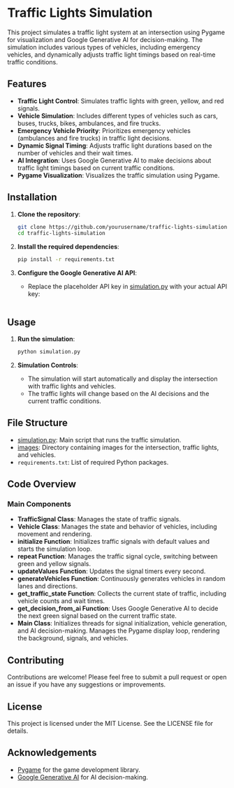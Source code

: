 # Traffic Lights Simulation

This project simulates a traffic light system at an intersection using Pygame for visualization and Google Generative AI for decision-making. The simulation includes various types of vehicles, including emergency vehicles, and dynamically adjusts traffic light timings based on real-time traffic conditions.

## Features

- **Traffic Light Control**: Simulates traffic lights with green, yellow, and red signals.
- **Vehicle Simulation**: Includes different types of vehicles such as cars, buses, trucks, bikes, ambulances, and fire trucks.
- **Emergency Vehicle Priority**: Prioritizes emergency vehicles (ambulances and fire trucks) in traffic light decisions.
- **Dynamic Signal Timing**: Adjusts traffic light durations based on the number of vehicles and their wait times.
- **AI Integration**: Uses Google Generative AI to make decisions about traffic light timings based on current traffic conditions.
- **Pygame Visualization**: Visualizes the traffic simulation using Pygame.

## Installation

1. **Clone the repository**:
    ```bash
    git clone https://github.com/yourusername/traffic-lights-simulation.git
    cd traffic-lights-simulation
    ```

2. **Install the required dependencies**:
    ```bash
    pip install -r requirements.txt
    ```

3. **Configure the Google Generative AI API**:
    - Replace the placeholder API key in [simulation.py](http://_vscodecontentref_/0) with your actual API key:
      
```python      genai.configure(api_key="YOUR_API_KEY")
 ```

## Usage

1. **Run the simulation**:
    ```bash
    python simulation.py
    ```

2. **Simulation Controls**:
    - The simulation will start automatically and display the intersection with traffic lights and vehicles.
    - The traffic lights will change based on the AI decisions and the current traffic conditions.

## File Structure

- [simulation.py](http://_vscodecontentref_/1): Main script that runs the traffic simulation.
- [images](http://_vscodecontentref_/2): Directory containing images for the intersection, traffic lights, and vehicles.
- `requirements.txt`: List of required Python packages.

## Code Overview

### Main Components

- **TrafficSignal Class**: Manages the state of traffic signals.
- **Vehicle Class**: Manages the state and behavior of vehicles, including movement and rendering.
- **initialize Function**: Initializes traffic signals with default values and starts the simulation loop.
- **repeat Function**: Manages the traffic signal cycle, switching between green and yellow signals.
- **updateValues Function**: Updates the signal timers every second.
- **generateVehicles Function**: Continuously generates vehicles in random lanes and directions.
- **get_traffic_state Function**: Collects the current state of traffic, including vehicle counts and wait times.
- **get_decision_from_ai Function**: Uses Google Generative AI to decide the next green signal based on the current traffic state.
- **Main Class**: Initializes threads for signal initialization, vehicle generation, and AI decision-making. Manages the Pygame display loop, rendering the background, signals, and vehicles.

## Contributing

Contributions are welcome! Please feel free to submit a pull request or open an issue if you have any suggestions or improvements.

## License

This project is licensed under the MIT License. See the LICENSE file for details.

## Acknowledgements

- [Pygame](https://www.pygame.org/) for the game development library.
- [Google Generative AI](https://cloud.google.com/generative-ai) for AI decision-making.
